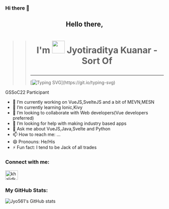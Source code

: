 ### Hi there 👋

## <p align="center">Hello there,</p>
>> # <p align="center">I'm  <img src="hi.gif" width="40px"> Jyotiraditya Kuanar - Sort Of </p>
>> ------
>> [![Typing SVG](https://readme-typing-svg.herokuapp.com?size=18&color=FAFF0F&lines=Hey!+I+am+Khalid%2C+Welcome+to+Github!)](https://git.io/typing-svg)


GSSoC22 Participant



- 🔭 I’m currently working on VueJS,SvelteJS and a bit of MEVN,MESN
- 🌱 I’m currently learning Ionic,Kivy
- 👯 I’m looking to collaborate with Web developers(Vue developers preferred)
- 🤔 I’m looking for help with making industry based apps
- 💬 Ask me about VueJS,Java,Svelte and Python
- 📫 How to reach me: ...
- 😄 Pronouns: He/His
- ⚡ Fun fact: I tend to be Jack of all trades


<h3 align="left">Connect with me:</h3>
<a href="https://linkedin.com/in/jyotiraditya-kuanar-8b39b7207" target="blank"><img align="center" src="https://raw.githubusercontent.com/rahuldkjain/github-profile-readme-generator/master/src/images/icons/Social/linked-in-alt.svg" alt="khalidk799" height="30" width="40" /></a>


<h3 aligh="center"> My GitHub Stats: </h3>
<p aligh="center">
  
  ![Jyo561's GitHub stats](https://github-readme-stats.vercel.app/api?username=Jyo561)
  
  </p>
